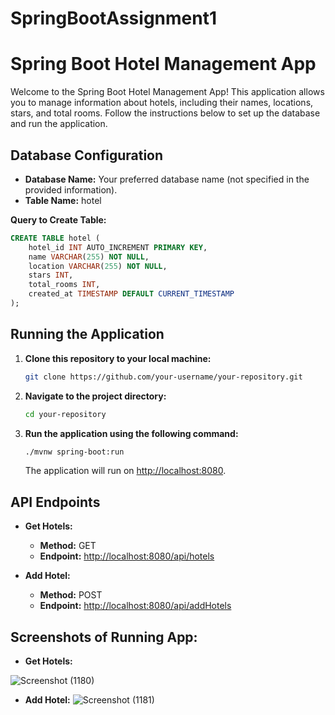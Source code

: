# SpringBootAssignment1

# Spring Boot Hotel Management App

Welcome to the Spring Boot Hotel Management App! This application allows you to manage information about hotels, including their names, locations, stars, and total rooms. Follow the instructions below to set up the database and run the application.

## Database Configuration

- **Database Name:** Your preferred database name (not specified in the provided information).
- **Table Name:** hotel

**Query to Create Table:**
```sql
CREATE TABLE hotel (
    hotel_id INT AUTO_INCREMENT PRIMARY KEY,
    name VARCHAR(255) NOT NULL,
    location VARCHAR(255) NOT NULL,
    stars INT,
    total_rooms INT,
    created_at TIMESTAMP DEFAULT CURRENT_TIMESTAMP
);
```
## Running the Application

1. **Clone this repository to your local machine:**
    ```bash
    git clone https://github.com/your-username/your-repository.git
    ```

2. **Navigate to the project directory:**
    ```bash
    cd your-repository
    ```

3. **Run the application using the following command:**
    ```bash
    ./mvnw spring-boot:run
    ```

    The application will run on [http://localhost:8080](http://localhost:8080).

## API Endpoints

- **Get Hotels:**
  - **Method:** GET
  - **Endpoint:** [http://localhost:8080/api/hotels](http://localhost:8080/api/hotels)

- **Add Hotel:**
  - **Method:** POST
  - **Endpoint:** [http://localhost:8080/api/addHotels](http://localhost:8080/api/addHotels)

## Screenshots of Running App:
- **Get Hotels:**

![Screenshot (1180)](https://github.com/A00476517/SpringBootAssignment1/assets/144840145/4f017633-9b07-409a-b0b2-d3a4a2143050)

- **Add Hotel:**
![Screenshot (1181)](https://github.com/A00476517/SpringBootAssignment1/assets/144840145/f74d4cb3-bec0-4a0e-993c-59f384c84795)
